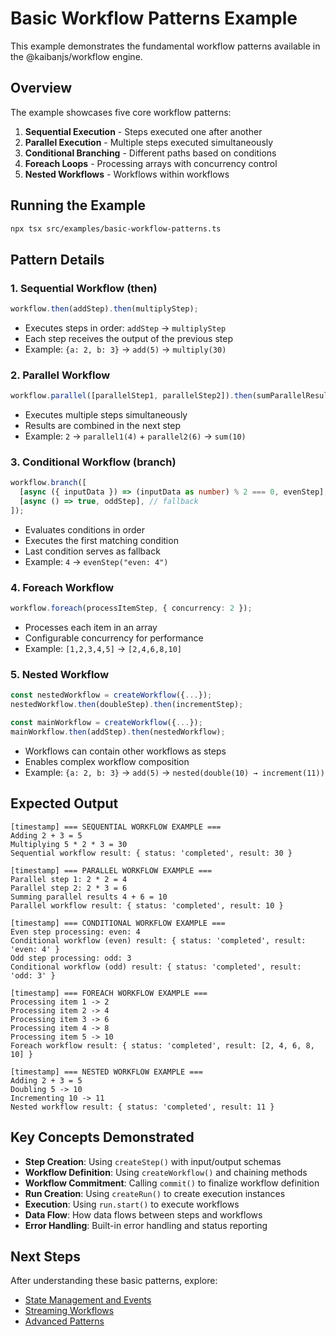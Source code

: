 # Basic Workflow Patterns Example

This example demonstrates the fundamental workflow patterns available in the @kaibanjs/workflow engine.

## Overview

The example showcases five core workflow patterns:

1. **Sequential Execution** - Steps executed one after another
2. **Parallel Execution** - Multiple steps executed simultaneously
3. **Conditional Branching** - Different paths based on conditions
4. **Foreach Loops** - Processing arrays with concurrency control
5. **Nested Workflows** - Workflows within workflows

## Running the Example

```bash
npx tsx src/examples/basic-workflow-patterns.ts
```

## Pattern Details

### 1. Sequential Workflow (then)

```typescript
workflow.then(addStep).then(multiplyStep);
```

- Executes steps in order: `addStep` → `multiplyStep`
- Each step receives the output of the previous step
- Example: `{a: 2, b: 3}` → `add(5)` → `multiply(30)`

### 2. Parallel Workflow

```typescript
workflow.parallel([parallelStep1, parallelStep2]).then(sumParallelResultsStep);
```

- Executes multiple steps simultaneously
- Results are combined in the next step
- Example: `2` → `parallel1(4)` + `parallel2(6)` → `sum(10)`

### 3. Conditional Workflow (branch)

```typescript
workflow.branch([
  [async ({ inputData }) => (inputData as number) % 2 === 0, evenStep],
  [async () => true, oddStep], // fallback
]);
```

- Evaluates conditions in order
- Executes the first matching condition
- Last condition serves as fallback
- Example: `4` → `evenStep("even: 4")`

### 4. Foreach Workflow

```typescript
workflow.foreach(processItemStep, { concurrency: 2 });
```

- Processes each item in an array
- Configurable concurrency for performance
- Example: `[1,2,3,4,5]` → `[2,4,6,8,10]`

### 5. Nested Workflow

```typescript
const nestedWorkflow = createWorkflow({...});
nestedWorkflow.then(doubleStep).then(incrementStep);

const mainWorkflow = createWorkflow({...});
mainWorkflow.then(addStep).then(nestedWorkflow);
```

- Workflows can contain other workflows as steps
- Enables complex workflow composition
- Example: `{a: 2, b: 3}` → `add(5)` → `nested(double(10) → increment(11))`

## Expected Output

```
[timestamp] === SEQUENTIAL WORKFLOW EXAMPLE ===
Adding 2 + 3 = 5
Multiplying 5 * 2 * 3 = 30
Sequential workflow result: { status: 'completed', result: 30 }

[timestamp] === PARALLEL WORKFLOW EXAMPLE ===
Parallel step 1: 2 * 2 = 4
Parallel step 2: 2 * 3 = 6
Summing parallel results 4 + 6 = 10
Parallel workflow result: { status: 'completed', result: 10 }

[timestamp] === CONDITIONAL WORKFLOW EXAMPLE ===
Even step processing: even: 4
Conditional workflow (even) result: { status: 'completed', result: 'even: 4' }
Odd step processing: odd: 3
Conditional workflow (odd) result: { status: 'completed', result: 'odd: 3' }

[timestamp] === FOREACH WORKFLOW EXAMPLE ===
Processing item 1 -> 2
Processing item 2 -> 4
Processing item 3 -> 6
Processing item 4 -> 8
Processing item 5 -> 10
Foreach workflow result: { status: 'completed', result: [2, 4, 6, 8, 10] }

[timestamp] === NESTED WORKFLOW EXAMPLE ===
Adding 2 + 3 = 5
Doubling 5 -> 10
Incrementing 10 -> 11
Nested workflow result: { status: 'completed', result: 11 }
```

## Key Concepts Demonstrated

- **Step Creation**: Using `createStep()` with input/output schemas
- **Workflow Definition**: Using `createWorkflow()` and chaining methods
- **Workflow Commitment**: Calling `commit()` to finalize workflow definition
- **Run Creation**: Using `createRun()` to create execution instances
- **Execution**: Using `run.start()` to execute workflows
- **Data Flow**: How data flows between steps and workflows
- **Error Handling**: Built-in error handling and status reporting

## Next Steps

After understanding these basic patterns, explore:

- [State Management and Events](./state-management-events.md)
- [Streaming Workflows](./streaming-workflows.md)
- [Advanced Patterns](./advanced-patterns.md)
